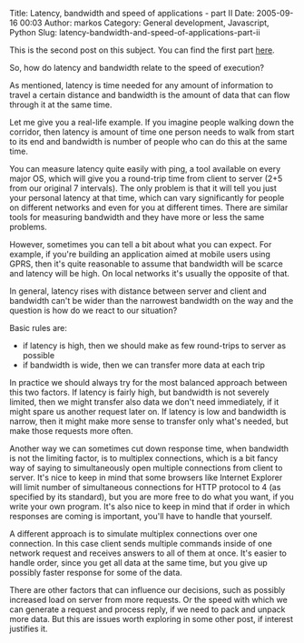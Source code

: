 Title: Latency, bandwidth and speed of applications - part II
Date: 2005-09-16 00:03
Author: markos
Category: General development, Javascript, Python
Slug: latency-bandwidth-and-speed-of-applications-part-ii

This is the second post on this subject. You can find the first part
[here](http://markos.gaivo.net/blog/?p=23 "First par of this article").

So, how do latency and bandwidth relate to the speed of execution?

As mentioned, latency is time needed for any amount of information to
travel a certain distance and bandwidth is the amount of data that can
flow through it at the same time.

Let me give you a real-life example. If you imagine people walking down
the corridor, then latency is amount of time one person needs to walk
from start to its end and bandwidth is number of people who can do this
at the same time.

You can measure latency quite easily with ping, a tool available on
every major OS, which will give you a round-trip time from client to
server (2+5 from our original 7 intervals). The only problem is that it
will tell you just your personal latency at that time, which can vary
significantly for people on different networks and even for you at
different times. There are similar tools for measuring bandwidth and
they have more or less the same problems.

However, sometimes you can tell a bit about what you can expect. For
example, if you're building an application aimed at mobile users using
GPRS, then it's quite reasonable to assume that bandwidth will be scarce
and latency will be high. On local networks it's usually the opposite of
that.

In general, latency rises with distance between server and client and
bandwidth can't be wider than the narrowest bandwidth on the way and the
question is how do we react to our situation?

Basic rules are:

-   if latency is high, then we should make as few round-trips to server
    as possible
-   if bandwidth is wide, then we can transfer more data at each trip

In practice we should always try for the most balanced approach between
this two factors. If latency is fairly high, but bandwidth is not
severely limited, then we might transfer also data we don't need
immediately, if it might spare us another request later on. If latency
is low and bandwidth is narrow, then it might make more sense to
transfer only what's needed, but make those requests more often.

Another way we can sometimes cut down response time, when bandwidth is
not the limiting factor, is to multiplex connections, which is a bit
fancy way of saying to simultaneously open multiple connections from
client to server. It's nice to keep in mind that some browsers like
Internet Explorer will limit number of simultaneous connections for HTTP
protocol to 4 (as specified by its standard), but you are more free to
do what you want, if you write your own program. It's also nice to keep
in mind that if order in which responses are coming is important, you'll
have to handle that yourself.

A different approach is to simulate multiplex connections over one
connection. In this case client sends multiple commands inside of one
network request and receives answers to all of them at once. It's easier
to handle order, since you get all data at the same time, but you give
up possibly faster response for some of the data.

There are other factors that can influence our decisions, such as
possibly increased load on server from more requests. Or the speed with
which we can generate a request and process reply, if we need to pack
and unpack more data. But this are issues worth exploring in some other
post, if interest justifies it.

